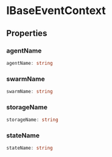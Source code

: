 # IBaseEventContext

## Properties

### agentName

```ts
agentName: string
```

### swarmName

```ts
swarmName: string
```

### storageName

```ts
storageName: string
```

### stateName

```ts
stateName: string
```
